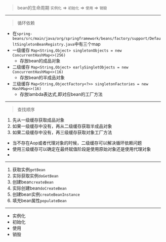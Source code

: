 > bean的生命周期 `实例化` => `初始化` => `使用` => `销毁`
---
> 循环依赖

* 在`spring-beans/src/main/java/org/springframework/beans/factory/support/DefaultSingletonBeanRegistry.java`中有三个map
* 一级缓存 `Map<String,Object> singletonObjects = new ConcurrentHashMap<>(256)`
    * 存放bean的成品对象
* 二级缓存 `Map<String,Object> earlySingletObjects = new ConcurrentHashMap<>(16)`
    * 存放bean的半成品对象
* 三级缓存 `Map<String,ObjectFactory<?>> singletonFactories = new HashMap<>(16)`
    * 存放lambda表达式,即对应bean的工厂方法

---
> 查找顺序

1. 先从一级缓存获取成品对象
2. 如果一级缓存中没有，再从二级缓存获取半成品对象
3. 如果二级缓存中没有，再三级缓存获取对象工厂方法

* 当不存在Aop或者代理对象的时候，二级缓存可以解决循环依赖问题
* 使用三级缓存可以确定在最终赋值阶段是使用原始对象还是使用代理对象
*

---

1. 获取实例`getBean`
2. 实际获取实例`doGetBean`
3. 创建bean`createBean`
4. 实际创建bean`doCreateBean`
5. 创建bean实例`createBeanInstance`
6. 填充bean属性`populateBean`

---

* 实例化
* 初始化
* 使用
* 销毁
